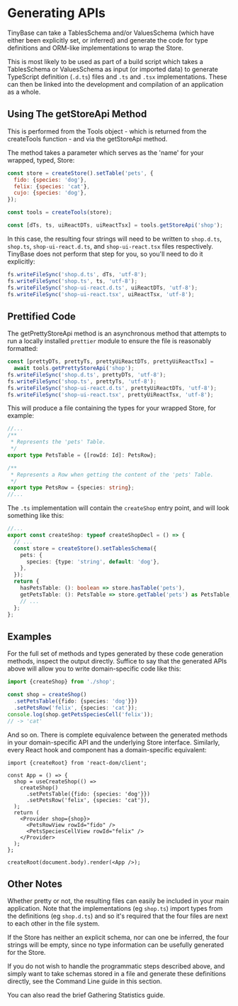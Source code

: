 # Generating APIs

TinyBase can take a TablesSchema and/or ValuesSchema (which have either been
explicitly set, or inferred) and generate the code for type definitions and
ORM-like implementations to wrap the Store.

This is most likely to be used as part of a build script which takes a
TablesSchema or ValuesSchema as input (or imported data) to generate TypeScript
definition (`.d.ts`) files and `.ts` and `.tsx` implementations. These can then
be linked into the development and compilation of an application as a whole.

## Using The getStoreApi Method

This is performed from the Tools object - which is returned from the createTools
function - and via the getStoreApi method.

The method takes a parameter which serves as the 'name' for your wrapped, typed,
Store:

```js
const store = createStore().setTable('pets', {
  fido: {species: 'dog'},
  felix: {species: 'cat'},
  cujo: {species: 'dog'},
});

const tools = createTools(store);

const [dTs, ts, uiReactDTs, uiReactTsx] = tools.getStoreApi('shop');
```

In this case, the resulting four strings will need to be written to `shop.d.ts`,
`shop.ts`, `shop-ui-react.d.ts`, and `shop-ui-react.tsx` files respectively.
TinyBase does not perform that step for you, so you'll need to do it explicitly:

```js yolo
fs.writeFileSync('shop.d.ts', dTs, 'utf-8');
fs.writeFileSync('shop.ts', ts, 'utf-8');
fs.writeFileSync('shop-ui-react.d.ts', uiReactDTs, 'utf-8');
fs.writeFileSync('shop-ui-react.tsx', uiReactTsx, 'utf-8');
```

## Prettified Code

The getPrettyStoreApi method is an asynchronous method that attempts to run a
locally installed `prettier` module to ensure the file is reasonably formatted:

```js yolo
const [prettyDTs, prettyTs, prettyUiReactDTs, prettyUiReactTsx] =
  await tools.getPrettyStoreApi('shop');
fs.writeFileSync('shop.d.ts', prettyDTs, 'utf-8');
fs.writeFileSync('shop.ts', prettyTs, 'utf-8');
fs.writeFileSync('shop-ui-react.d.ts', prettyUiReactDTs, 'utf-8');
fs.writeFileSync('shop-ui-react.tsx', prettyUiReactTsx, 'utf-8');
```

This will produce a file containing the types for your wrapped Store, for
example:

```ts yolo
//...
/**
 * Represents the 'pets' Table.
 */
export type PetsTable = {[rowId: Id]: PetsRow};

/**
 * Represents a Row when getting the content of the 'pets' Table.
 */
export type PetsRow = {species: string};
//...
```

The `.ts` implementation will contain the `createShop` entry point, and will
look something like this:

```ts yolo
//...
export const createShop: typeof createShopDecl = () => {
  // ...
  const store = createStore().setTablesSchema({
    pets: {
      species: {type: 'string', default: 'dog'},
    },
  });
  return {
    hasPetsTable: (): boolean => store.hasTable('pets'),
    getPetsTable: (): PetsTable => store.getTable('pets') as PetsTable,
    // ...
  };
};
```

## Examples

For the full set of methods and types generated by these code generation
methods, inspect the output directly. Suffice to say that the generated APIs
above will allow you to write domain-specific code like this:

```ts yolo
import {createShop} from './shop';

const shop = createShop()
  .setPetsTable({fido: {species: 'dog'}})
  .setPetsRow('felix', {species: 'cat'});
console.log(shop.getPetsSpeciesCell('felix'));
// -> 'cat'
```

And so on. There is complete equivalence between the generated methods in your
domain-specific API and the underlying Store interface. Similarly, every React
hook and component has a domain-specific equivalent:

```tsx yolo
import {createRoot} from 'react-dom/client';

const App = () => {
  shop = useCreateShop(() =>
    createShop()
      .setPetsTable({fido: {species: 'dog'}})
      .setPetsRow('felix', {species: 'cat'}),
  );
  return (
    <Provider shop={shop}>
      <PetsRowView rowId="fido" />
      <PetsSpeciesCellView rowId="felix" />
    </Provider>
  );
};

createRoot(document.body).render(<App />);
```

## Other Notes

Whether pretty or not, the resulting files can easily be included in your main
application. Note that the implementations (eg `shop.ts`) import types from the
definitions (eg `shop.d.ts`) and so it's required that the four files are next
to each other in the file system.

If the Store has neither an explicit schema, nor can one be inferred, the four
strings will be empty, since no type information can be usefully generated for
the Store.

If you do not wish to handle the programmatic steps described above, and simply
want to take schemas stored in a file and generate these definitions directly,
see the Command Line guide in this section.

You can also read the brief Gathering Statistics guide.
